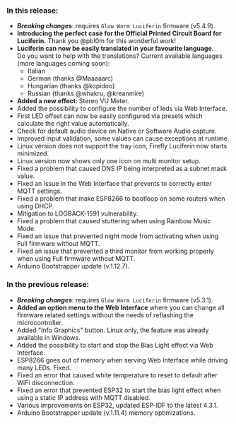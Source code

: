[//]: # (<style>)

[//]: # ()
[//]: # (.footer {)

[//]: # ()
[//]: # (  display: none;)

[//]: # ()
[//]: # (})

[//]: # ()
[//]: # (.body {)

[//]: # ()
[//]: # (  color: #202020;)

[//]: # ()
[//]: # (  background-color: #F5F5F5;)

[//]: # ()
[//]: # (})

[//]: # ()
[//]: # (.px-3 {)

[//]: # ()
[//]: # (    padding-right: 30px !important;)

[//]: # ()
[//]: # (    padding-left: 10px !important;)

[//]: # ()
[//]: # (})

[//]: # ()
[//]: # (.my-5 {)

[//]: # ()
[//]: # (    margin-top: 10px !important;)

[//]: # ()
[//]: # (    margin-bottom: 10px !important;)

[//]: # ()
[//]: # (})

[//]: # ()
[//]: # (</style>)

### In this release:
- ***Breaking changes***: requires `Glow Worm Luciferin` firmware (v5.4.9).
- **Introducing the perfect case for the Official Printed Circuit Board for Luciferin.** Thank you @pbl0m for this wonderful work!
- **Luciferin can now be easily translated in your favourite language.**   
  Do you want to help with the translations? 
  Current available languages (more languages coming soon):
    - Italian
    - German (thanks @Maaaaarc)
    - Hungarian (thanks @kopidoo)
    - Russian (thanks @whakru, @kreanmire)
- **Added a new effect**: Stereo VU Meter.
- Added the possibility to configure the number of leds via Web Interface.
- First LED offset can now be easily configured via presets which calculate the right value automatically.
- Check for default audio device on Native or Software Audio capture.
- Improved input validation, some values can cause exceptions at runtime.
- Linux version does not support the tray icon, Firefly Luciferin now starts minimized.
- Linux version now shows only one icon on multi monitor setup.
- Fixed a problem that caused DNS IP being interpreted as a subnet mask value.
- Fixed an issue in the Web Interface that prevents to correctly enter MQTT settings.
- Fixed a problem that make ESP8266 to bootloop on some routers when using DHCP.
- Mitigation to LOGBACK-1591 vulnerability.
- Fixed a problem that caused stuttering when using Rainbow Music Mode.
- Fixed an issue that prevented night mode from activating when using Full firmware without MQTT.
- Fixed an issue that prevented a third monitor from working properly when using Full firmware without MQTT.
- Arduino Bootstrapper update (v.1.12.7).

### In the previous release:
- ***Breaking changes***: requires `Glow Worm Luciferin` firmware (v5.3.1).
- **Added an option menu to the Web Interface** where you can change all firmware related settings without the needs of reflashing the microcontroller.
- Added "Info Graphics" button. Linux only, the feature was already available in Windows.
- Added the possibility to start and stop the Bias Light effect via Web Interface.
- ESP8266 goes out of memory when serving Web Interface while driving many LEDs. Fixed.
- Fixed an error that caused white temperature to reset to default after WiFi disconnection.
- Fixed an error that prevented ESP32 to start the bias light effect when using a static IP address with MQTT disabled.
- Various improvements on ESP32, updated ESP-IDF to the latest 4.3.1.
- Arduino Bootstrapper update (v.1.11.4) memory optimizations.  
